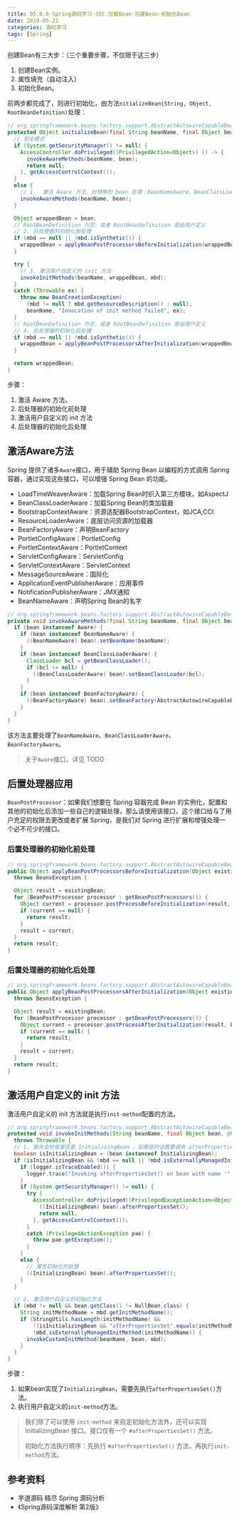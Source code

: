 ```yaml
---
title: 05.8.6-Spring源码学习-IOC-加载Bean-创建Bean-初始化Bean
date: 2019-05-21
categories: 源码学习
tags: [Spring]
---
```


创建Bean有三大步：（三个重要步骤，不仅限于这三步）

1. 创建Bean实例。
2. 属性填充（自动注入）
3. 初始化Bean。

前两步都完成了，则进行初始化，由方法`nitializeBean(String, Object, RootBeanDefinition)`处理：

```java
// org.springframework.beans.factory.support.AbstractAutowireCapableBeanFactory#initializeBean(java.lang.String, java.lang.Object, org.springframework.beans.factory.support.RootBeanDefinition)
protected Object initializeBean(final String beanName, final Object bean, @Nullable RootBeanDefinition mbd) {
  // 安全模式
  if (System.getSecurityManager() != null) {
    AccessController.doPrivileged((PrivilegedAction<Object>) () -> {
      invokeAwareMethods(beanName, bean);
      return null;
    }, getAccessControlContext());
  }
  else {
    // 1.  激活 Aware 方法，对特殊的 bean 处理：BeanNameAware、BeanClassLoaderAware、BeanFactoryAware
    invokeAwareMethods(beanName, bean);
  }

  Object wrappedBean = bean;
  // RootBeanDefinition 为空，或者 RootBeanDefinition 是由用户定义
  // 2. 后处理器的初始化前处理
  if (mbd == null || !mbd.isSynthetic()) {
    wrappedBean = applyBeanPostProcessorsBeforeInitialization(wrappedBean, beanName);
  }

  try {
    // 3. 激活用户自定义的 init 方法
    invokeInitMethods(beanName, wrappedBean, mbd);
  }
  catch (Throwable ex) {
    throw new BeanCreationException(
      (mbd != null ? mbd.getResourceDescription() : null),
      beanName, "Invocation of init method failed", ex);
  }
  // RootBeanDefinition 为空，或者 RootBeanDefinition 是由用户定义
  // 4. 后处理器的初始化后处理
  if (mbd == null || !mbd.isSynthetic()) {
    wrappedBean = applyBeanPostProcessorsAfterInitialization(wrappedBean, beanName);
  }

  return wrappedBean;
}
```

步骤：

1. 激活 Aware 方法。
2. 后处理器的初始化前处理
3. 激活用户自定义的 init 方法
4. 后处理器的初始化后处理

## 激活Aware方法

Spring 提供了诸多`Aware`接口，用于辅助 Spring Bean 以编程的方式调用 Spring 容器，通过实现这些接口，可以增强 Spring Bean 的功能。

- LoadTimeWeaverAware：加载Spring Bean时织入第三方模块，如AspectJ
- BeanClassLoaderAware：加载Spring Bean的类加载器
- BootstrapContextAware：资源适配器BootstrapContext，如JCA,CCI
- ResourceLoaderAware：底层访问资源的加载器
- BeanFactoryAware：声明BeanFactory
- PortletConfigAware：PortletConfig
- PortletContextAware：PortletContext
- ServletConfigAware：ServletConfig
- ServletContextAware：ServletContext
- MessageSourceAware：国际化
- ApplicationEventPublisherAware：应用事件
- NotificationPublisherAware：JMX通知
- BeanNameAware：声明Spring Bean的名字

```java
// org.springframework.beans.factory.support.AbstractAutowireCapableBeanFactory#invokeAwareMethods
private void invokeAwareMethods(final String beanName, final Object bean) {
  if (bean instanceof Aware) {
    if (bean instanceof BeanNameAware) {
      ((BeanNameAware) bean).setBeanName(beanName);
    }
    if (bean instanceof BeanClassLoaderAware) {
      ClassLoader bcl = getBeanClassLoader();
      if (bcl != null) {
        ((BeanClassLoaderAware) bean).setBeanClassLoader(bcl);
      }
    }
    if (bean instanceof BeanFactoryAware) {
      ((BeanFactoryAware) bean).setBeanFactory(AbstractAutowireCapableBeanFactory.this);
    }
  }
}
```

该方法主要处理了`BeanNameAware`、`BeanClassLoaderAware`、`BeanFactoryAware`。

> 关于`Aware`接口，详见 TODO

## 后置处理器应用

`BeanPostProcessor`：如果我们想要在 Spring 容器完成 Bean 的实例化，配置和其他的初始化后添加一些自己的逻辑处理，那么请使用该接口，这个接口给与了用户充足的权限去更改或者扩展 Spring，是我们对 Spring 进行扩展和增强处理一个必不可少的接口。

### 后置处理器的初始化前处理

```java
// org.springframework.beans.factory.support.AbstractAutowireCapableBeanFactory#applyBeanPostProcessorsBeforeInitialization
public Object applyBeanPostProcessorsBeforeInitialization(Object existingBean, String beanName)
  throws BeansException {

  Object result = existingBean;
  for (BeanPostProcessor processor : getBeanPostProcessors()) {
    Object current = processor.postProcessBeforeInitialization(result, beanName);
    if (current == null) {
      return result;
    }
    result = current;
  }
  return result;
}
```

### 后置处理器的初始化后处理

```java
// org.springframework.beans.factory.support.AbstractAutowireCapableBeanFactory#applyBeanPostProcessorsAfterInitialization
public Object applyBeanPostProcessorsAfterInitialization(Object existingBean, String beanName)
  throws BeansException {

  Object result = existingBean;
  for (BeanPostProcessor processor : getBeanPostProcessors()) {
    Object current = processor.postProcessAfterInitialization(result, beanName);
    if (current == null) {
      return result;
    }
    result = current;
  }
  return result;
}
```



## 激活用户自定义的 init 方法

激活用户自定义的 init 方法就是执行`init-method`配置的方法。

```java
// org.springframework.beans.factory.support.AbstractAutowireCapableBeanFactory#invokeInitMethods
protected void invokeInitMethods(String beanName, final Object bean, @Nullable RootBeanDefinition mbd)
  throws Throwable {
  // 1. 首先会检查是否是 InitializingBean ，如果是的话需要调用 afterPropertiesSet()
  boolean isInitializingBean = (bean instanceof InitializingBean);
  if (isInitializingBean && (mbd == null || !mbd.isExternallyManagedInitMethod("afterPropertiesSet"))) {
    if (logger.isTraceEnabled()) {
      logger.trace("Invoking afterPropertiesSet() on bean with name '" + beanName + "'");
    }
    if (System.getSecurityManager() != null) {
      try {
        AccessController.doPrivileged((PrivilegedExceptionAction<Object>) () -> {
          ((InitializingBean) bean).afterPropertiesSet();
          return null;
        }, getAccessControlContext());
      }
      catch (PrivilegedActionException pae) {
        throw pae.getException();
      }
    }
    else {
      // 属性初始化的处理
      ((InitializingBean) bean).afterPropertiesSet();
    }
  }

  // 2. 激活用户自定义的初始化方法
  if (mbd != null && bean.getClass() != NullBean.class) {
    String initMethodName = mbd.getInitMethodName();
    if (StringUtils.hasLength(initMethodName) &&
        !(isInitializingBean && "afterPropertiesSet".equals(initMethodName)) &&
        !mbd.isExternallyManagedInitMethod(initMethodName)) {
      invokeCustomInitMethod(beanName, bean, mbd);
    }
  }
}
```

步骤：

1. 如果bean实现了`InitializingBean`，需要先执行`afterPropertiesSet()`方法。
2. 执行用户自定义的`init-method`方法。

> 我们除了可以使用 `init-method` 来自定初始化方法外，还可以实现 InitializingBean 接口。接口仅有一个 `#afterPropertiesSet()` 方法。
>
> 初始化方法执行顺序：先执行 `#afterPropertiesSet()` 方法，再执行`init-method`方法。

## 参考资料

- 芋道源码 精尽 Spring 源码分析
- 《Spring源码深度解析 第2版》